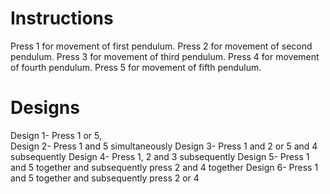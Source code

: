 # Instructions
Press 1 for movement of first pendulum.
Press 2 for movement of second pendulum.
Press 3 for movement of third pendulum.
Press 4 for movement of fourth pendulum.
Press 5 for movement of fifth pendulum.

# Designs
Design 1- Press 1 or 5,                                                                                                                                                             
Design 2- Press 1 and 5 simultaneously
Design 3- Press 1 and 2 or 5 and 4 subsequently
Design 4- Press 1, 2 and 3 subsequently
Design 5- Press 1 and 5 together and subsequently press 2 and 4 together
Design 6- Press 1 and 5 together and subsequently press 2 or 4
